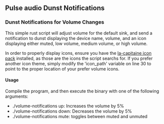 ## Pulse audio Dunst Notifications

### Dunst Notifications for Volume Changes

This simple rust script will adjust volume for the default sink, and send a notification to dunst displaying the device name, volume, and an icon displaying either muted, low volume, medium volume, or high volume.

In order to properly display icons, ensure you have the [la-capitaine icon pack](https://github.com/keeferrourke/la-capitaine-icon-theme) installed, as those are the icons the script searchs for. If you prefer another icon theme, simply modify the 'icon_path' variable on line 30 to point to the proper location of your prefer volume icons.

#### Usage

Compile the program, and then execute the binary with one of the following arguments:

- ./volume-notifications up: Increases the volume by 5%
- ./volume-notifications down: Decreases the volume by 5%
- ./volume-notifications mute: toggles between muted and unmuted

